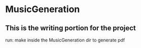 # MusicGeneration

## This is the writing portion for the project

run:
	make
inside the MusicGeneration dir to generate pdf
